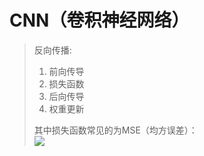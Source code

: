 # CNN（卷积神经网络）
> 反向传播:
> 1. 前向传导
> 2. 损失函数
> 3. 后向传导
> 4. 权重更新
>
> 其中损失函数常见的为MSE（均方误差）：  
> <img src="https://pic2.zhimg.com/v2-1d99155e7d28ecc87c9207e1ec845e5d_r.jpg" style="border:none;">

